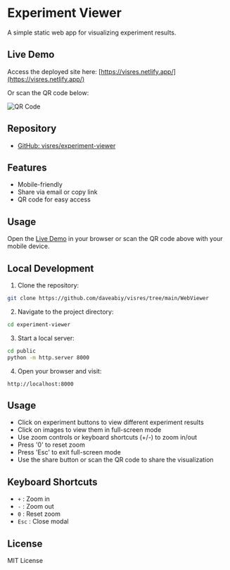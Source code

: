 # Experiment Viewer

A simple static web app for visualizing experiment results.

## Live Demo

Access the deployed site here: [https://visres.netlify.app/](https://visres.netlify.app/)

Or scan the QR code below:

![QR Code](public/qr-code.png)

## Repository

- [GitHub: visres/experiment-viewer](https://github.com/daveabiy/visres/tree/main/WebViewer)

## Features

- Mobile-friendly
- Share via email or copy link
- QR code for easy access

## Usage

Open the [Live Demo](https://684f343dcbe0111894e90cf2--visres.netlify.app/) in your browser or scan the QR code above with your mobile device.

## Local Development

1. Clone the repository:

```bash
git clone https://github.com/daveabiy/visres/tree/main/WebViewer
```

2. Navigate to the project directory:

```bash
cd experiment-viewer
```

3. Start a local server:

```bash
cd public
python -m http.server 8000
```

4. Open your browser and visit:

```
http://localhost:8000
```

## Usage

- Click on experiment buttons to view different experiment results
- Click on images to view them in full-screen mode
- Use zoom controls or keyboard shortcuts (+/-) to zoom in/out
- Press '0' to reset zoom
- Press 'Esc' to exit full-screen mode
- Use the share button or scan the QR code to share the visualization

## Keyboard Shortcuts

- `+` : Zoom in
- `-` : Zoom out
- `0` : Reset zoom
- `Esc` : Close modal

## License

MIT License
